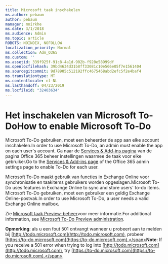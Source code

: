 ```yaml
---
title: Microsoft taak inschakelen
ms.author: pebaum
author: pebaum
manager: mnirkhe
ms.date: 3/1/2018
ms.audience: Admin
ms.topic: article
ROBOTS: NOINDEX, NOFOLLOW
localization_priority: Normal
ms.collection: Adm_O365
ms.custom: ''
ms.assetid: 339f925f-91c8-4a1d-902b-f920e58999df
ms.openlocfilehash: 39bd4634d31b8ff33081c10e566e05f7e1561404
ms.sourcegitcommit: 9d78905c512192ffc4675468abd2efc5f2e4baf4
ms.translationtype: MT
ms.contentlocale: nl-NL
ms.lasthandoff: 04/23/2019
ms.locfileid: "32403634"
---
```

# <a name="how-to-enable-microsoft-to-do"></a><span data-ttu-id="24416-102">Het inschakelen van Microsoft To-Do</span><span class="sxs-lookup"><span data-stu-id="24416-102">How to enable Microsoft To-Do</span></span>

<span data-ttu-id="24416-103">Microsoft To-Do gebruiken, moet een beheerder de app aan elke account inschakelen.</span><span class="sxs-lookup"><span data-stu-id="24416-103">In order to use Microsoft To-Do, an admin must enable the app on each user's account.</span></span> <span data-ttu-id="24416-104">Ga naar de [Services &amp; Add-ins pagina](https://portal.office.com/adminportal/home#/Settings/ServicesAndAddIns) van de pagina Office 365 beheer instellingen waarmee de taak voor elke gebruiker.</span><span class="sxs-lookup"><span data-stu-id="24416-104">Go to the [Services &amp; Add-ins page](https://portal.office.com/adminportal/home#/Settings/ServicesAndAddIns) of the Office 365 admin settings page to enable To-Do for each user.</span></span> 
  
<span data-ttu-id="24416-105">Microsoft To-Do maakt gebruik van functies in Exchange Online voor synchronisatie en taakitems gebruikers worden opgeslagen.</span><span class="sxs-lookup"><span data-stu-id="24416-105">Microsoft To-Do uses features in Exchange Online to sync and store users' to-do items.</span></span> <span data-ttu-id="24416-106">Microsoft To-Do gebruiken, moet een gebruiker een geldig Exchange Online-postvak.</span><span class="sxs-lookup"><span data-stu-id="24416-106">In order to use Microsoft To-Do, a user needs a valid Exchange Online mailbox.</span></span>
  
<span data-ttu-id="24416-107">Zie [Microsoft taak Preview-beheer](https://support.office.com/article/490c1a8c-2333-4952-8125-841afadb9620.aspx)voor meer informatie.</span><span class="sxs-lookup"><span data-stu-id="24416-107">For additional information, see [Microsoft To-Do Preview administration](https://support.office.com/article/490c1a8c-2333-4952-8125-841afadb9620.aspx).</span></span>
  
 <span data-ttu-id="24416-108">**Opmerking**: als u een fout 501 ontvangt wanneer u probeert aan te melden bij [http://todo.microsoft.com](http://todo.microsoft.com), probeer [https://to-do.microsoft.com](https://to-do.microsoft.com).</span><span class="sxs-lookup"><span data-stu-id="24416-108">**Note**: If you receive a 501 error when trying to log into [http://todo.microsoft.com](http://todo.microsoft.com), try [https://to-do.microsoft.com](https://to-do.microsoft.com).</span></span>
  

